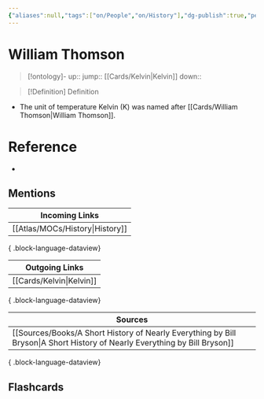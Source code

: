 ```yaml
---
{"aliases":null,"tags":["on/People","on/History"],"dg-publish":true,"permalink":"/cards/william-thomson/","dgPassFrontmatter":true}
---
```


# William Thomson

> [!ontology]-
> up:: 
> jump:: [[Cards/Kelvin\|Kelvin]]
> down:: 

> [!Definition] Definition
> 

- The unit of temperature Kelvin (K) was named after [[Cards/William Thomson\|William Thomson]].

# Reference
- 

## Mentions
| Incoming Links                     |
| ---------------------------------- |
| [[Atlas/MOCs/History\|History]] |

{ .block-language-dataview}

| Outgoing Links              |
| --------------------------- |
| [[Cards/Kelvin\|Kelvin]] |

{ .block-language-dataview}

| Sources                                                                                                                       |
| ----------------------------------------------------------------------------------------------------------------------------- |
| [[Sources/Books/A Short History of Nearly Everything by Bill Bryson\|A Short History of Nearly Everything by Bill Bryson]] |

{ .block-language-dataview}

## Flashcards 
